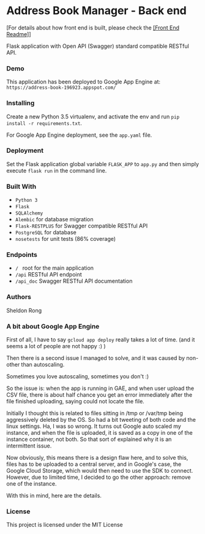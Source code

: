 # Address Book Manager - Back end

[For details about how front end is built, please check the [\[Front End Readme\]](./frontend/)]

Flask application with Open API (Swagger) standard compatible RESTful API.

### Demo

This application has been deployed to Google App Engine at:
`https://address-book-196923.appspot.com/`

### Installing

Create a new Python 3.5 virtualenv, and activate the env and run `pip install -r requirements.txt`.

For Google App Engine deployment, see the `app.yaml` file.

### Deployment

Set the Flask application global variable `FLASK_APP` to `app.py` and then simply execute `flask run` in the command line.

### Built With

* `Python 3`
* `Flask`
* `SQLAlchemy`
* `Alembic` for database migration
* `Flask-RESTPLUS` for Swagger compatible RESTful API
* `PostgreSQL` for database
* `nosetests` for unit tests (86% coverage)

### Endpoints
* `/ ` root for the main application
* `/api` RESTful API endpoint
* `/api_doc` Swagger RESTful API documentation

### Authors
Sheldon Rong

### A bit about Google App Engine

First of all, I have to say `gcloud app deploy` really takes a lot of time. (and it seems a lot of people are not happy :) )

Then there is a second issue I managed to solve, and it was caused by non-other than autoscaling.

Sometimes you love autoscaling, sometimes you don't :)

So the issue is: when the app is running in GAE, and when user upload the CSV file, there is about half chance you
get an error immediately after the file finished uploading, saying could not locate the file.

Initially I thought this is related to files sitting in /tmp or /var/tmp being aggressively deleted by the OS.
So had a bit tweeting of both code and the linux settings. Ha, I was so wrong.
It turns out Google auto scaled my instance, and when the file is uploaded, it is saved as a copy in one
of the instance container, not both. So that sort of explained why it is an intermittent issue.

Now obviously, this means there is a design flaw here, and to solve this, files has to be uploaded to a central
server, and in Google's case, the Google Cloud Storage, which would then need to use the SDK to connect.
However, due to limited time, I decided to go the other approach: remove one of the instance.

With this in mind, here are the details.

### License
This project is licensed under the MIT License
